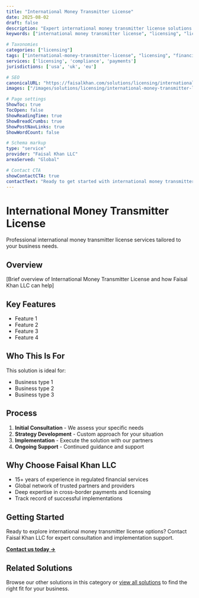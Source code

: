 ```yaml
---
title: "International Money Transmitter License"
date: 2025-08-02
draft: false
description: "Expert international money transmitter license solutions from Faisal Khan LLC"
keywords: ["international money transmitter license", "licensing", "licensing", "compliance", "faisal khan"]

# Taxonomies
categories: ["licensing"]
tags: ["international-money-transmitter-license", "licensing", "financial-services"]
services: ['licensing', 'compliance', 'payments']
jurisdictions: ['usa', 'uk', 'eu']

# SEO
canonicalURL: "https://faisalkhan.com/solutions/licensing/international-money-transmitter-license/"
images: ["/images/solutions/licensing/international-money-transmitter-license.webp"]

# Page settings
ShowToc: true
TocOpen: false
ShowReadingTime: true
ShowBreadCrumbs: true
ShowPostNavLinks: true
ShowWordCount: false

# Schema markup
type: "service"
provider: "Faisal Khan LLC"
areaServed: "Global"

# Contact CTA
showContactCTA: true
contactText: "Ready to get started with international money transmitter license? Contact Faisal Khan LLC for expert consultation."
---
```

# International Money Transmitter License

Professional international money transmitter license services tailored to your business needs.

## Overview

[Brief overview of International Money Transmitter License and how Faisal Khan LLC can help]

## Key Features

- Feature 1
- Feature 2  
- Feature 3
- Feature 4

## Who This Is For

This solution is ideal for:

- Business type 1
- Business type 2
- Business type 3

## Process

1. **Initial Consultation** - We assess your specific needs
2. **Strategy Development** - Custom approach for your situation  
3. **Implementation** - Execute the solution with our partners
4. **Ongoing Support** - Continued guidance and support

## Why Choose Faisal Khan LLC

- 15+ years of experience in regulated financial services
- Global network of trusted partners and providers
- Deep expertise in cross-border payments and licensing
- Track record of successful implementations

## Getting Started

Ready to explore international money transmitter license options? Contact Faisal Khan LLC for expert consultation and implementation support.

**[Contact us today →](mailto:contact@faisalkhan.com)**

## Related Solutions

Browse our other solutions in this category or [view all solutions](/solutions/) to find the right fit for your business.
